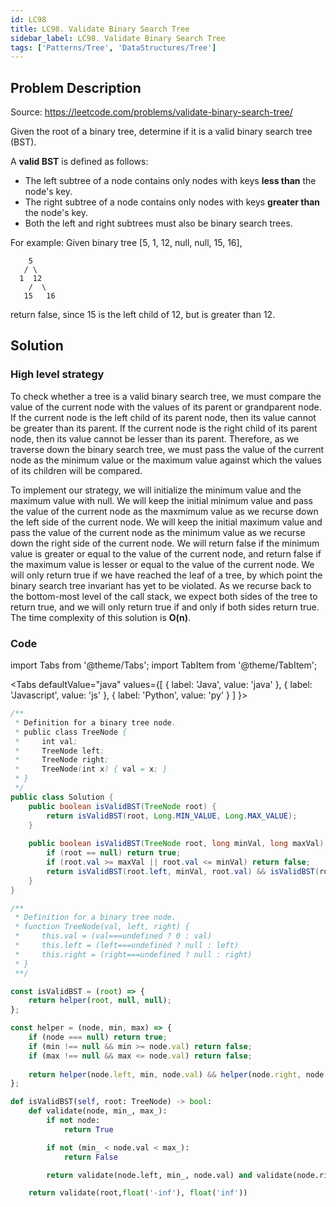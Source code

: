 ```yaml
---
id: LC98
title: LC98. Validate Binary Search Tree
sidebar_label: LC98. Validate Binary Search Tree
tags: ['Patterns/Tree', 'DataStructures/Tree']
---
```


## Problem Description

Source: https://leetcode.com/problems/validate-binary-search-tree/

Given the root of a binary tree, determine if it is a valid binary search tree (BST).

A **valid BST** is defined as follows:
- The left subtree of a node contains only nodes with keys **less than** the node's key.
- The right subtree of a node contains only nodes with keys **greater than** the node's key.
- Both the left and right subtrees must also be binary search trees.

For example: Given binary tree [5, 1, 12, null, null, 15, 16],
```
    5
   / \
  1  12
    /  \
   15   16
```
return false, since 15 is the left child of 12, but is greater than 12. 

## Solution

### High level strategy
To check whether a tree is a valid binary search tree, we must compare the value of the current node with the values of its parent or grandparent node. If the current node is the left child of its parent node, then its value cannot be greater than its parent. If the current node is the right child of its parent node, then its value cannot be lesser than its parent. Therefore, as we traverse down the binary search tree, we must pass the value of the current node as the minimum value or the maximum value against which the values of its children will be compared. 

To implement our strategy, we will initialize the minimum value and the maximum value with null. We will keep the initial minimum value and pass the value of the current node as the maxmimum value as we recurse down the left side of the current node. We will keep the initial maximum value and pass the value of the current node as the minimum value as we recurse down the right side of the current node. We will return false if the minimum value is greater or equal to the value of the current node, and return false if the maximum value is lesser or equal to the value of the current node. We will only return true if we have reached the leaf of a tree, by which point the binary search tree invariant has yet to be violated. As we recurse back to the bottom-most level of the call stack, we expect both sides of the tree to return true, and we will only return true if and only if both sides return true. The time complexity of this solution is **O(n)**.

### Code 

import Tabs from '@theme/Tabs';
import TabItem from '@theme/TabItem';

<Tabs
  defaultValue="java"
  values={[
    { label: 'Java', value: 'java' },
    { label: 'Javascript', value: 'js' },
    { label: 'Python', value: 'py' }
  ]
}>
<TabItem value="java">

```java
/**
 * Definition for a binary tree node.
 * public class TreeNode {
 *     int val;
 *     TreeNode left;
 *     TreeNode right;
 *     TreeNode(int x) { val = x; }
 * }
 */
public class Solution {
    public boolean isValidBST(TreeNode root) {
        return isValidBST(root, Long.MIN_VALUE, Long.MAX_VALUE);
    }
    
    public boolean isValidBST(TreeNode root, long minVal, long maxVal) {
        if (root == null) return true;
        if (root.val >= maxVal || root.val <= minVal) return false;
        return isValidBST(root.left, minVal, root.val) && isValidBST(root.right, root.val, maxVal);
    }
}
```
</TabItem>
<TabItem value="js">

```javascript
/**
 * Definition for a binary tree node.
 * function TreeNode(val, left, right) {
 *     this.val = (val===undefined ? 0 : val)
 *     this.left = (left===undefined ? null : left)
 *     this.right = (right===undefined ? null : right)
 * }
 **/

const isValidBST = (root) => {
    return helper(root, null, null);
};

const helper = (node, min, max) => {
    if (node === null) return true;
    if (min !== null && min >= node.val) return false;
    if (max !== null && max <= node.val) return false;
    
    return helper(node.left, min, node.val) && helper(node.right, node.val, max);
};
```
</TabItem>
<TabItem value="py">

```python
def isValidBST(self, root: TreeNode) -> bool:        
    def validate(node, min_, max_):
        if not node:
            return True 

        if not (min_ < node.val < max_):
            return False 

        return validate(node.left, min_, node.val) and validate(node.right, node.val, max_)

    return validate(root,float('-inf'), float('inf'))
```
</TabItem>
</Tabs>